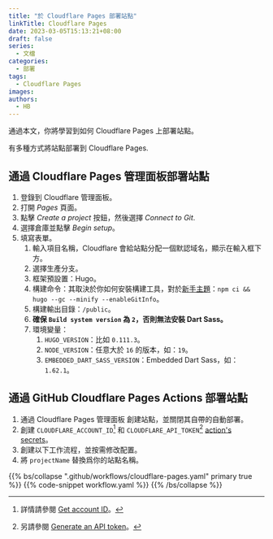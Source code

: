 ```yaml
---
title: "於 Cloudflare Pages 部署站點"
linkTitle: Cloudflare Pages
date: 2023-03-05T15:13:21+08:00
draft: false
series:
  - 文檔
categories:
  - 部署
tags:
  - Cloudflare Pages
images:
authors:
  - HB
---
```


通過本文，你將學習到如何 Cloudflare Pages 上部署站點。

<!--more-->

有多種方式將站點部署到 Cloudflare Pages.

## 通過 Cloudflare Pages 管理面板部署站點

1. 登錄到 Cloudflare 管理面板。
1. 打開 _Pages_ 頁面。
1. 點擊 _Create a project_ 按鈕，然後選擇 _Connect to Git_.
1. 選擇倉庫並點擊 _Begin setup_。
1. 填寫表單。
   1. 輸入項目名稱，Cloudflare 會給站點分配一個默認域名，顯示在輸入框下方。
   1. 選擇生產分支。
   1. 框架預設置：Hugo。
   1. 構建命令：其取決於你如何安裝構建工具，對於[新手主題](https://github.com/hbstack/theme)：`npm ci && hugo --gc --minify --enableGitInfo`。
   1. 構建輸出目錄：`/public`。
   1. **確保 `Build system version` 為 `2`，否則無法安裝 Dart Sass。**
   1. 環境變量：
      1. `HUGO_VERSION`：比如 `0.111.3`。
      1. `NODE_VERSION`：任意大於 `16` 的版本，如：`19`。
      1. `EMBEDDED_DART_SASS_VERSION`：Embedded Dart Sass，如：`1.62.1`。

## 通過 GitHub Cloudflare Pages Actions 部署站點

1. 通過 Cloudflare Pages 管理面板 創建站點，並關閉其自帶的自動部署。
1. 創建 `CLOUDFLARE_ACCOUNT_ID`[^1] 和 `CLOUDFLARE_API_TOKEN`[^2] [action's secrets](https://docs.github.com/en/actions/security-guides/encrypted-secrets)。
1. 創建以下工作流程，並按需修改配置。
1. 將 `projectName` 替換爲你的站點名稱。

{{% bs/collapse ".github/workflows/cloudflare-pages.yaml" primary true %}}
{{% code-snippet workflow.yaml %}}
{{% /bs/collapse %}}

[^1]: 詳情請參閱 [Get account ID](https://github.com/cloudflare/pages-action#get-account-id)。
[^2]: 另請參閱 [Generate an API token](https://github.com/cloudflare/pages-action#generate-an-api-token)。

